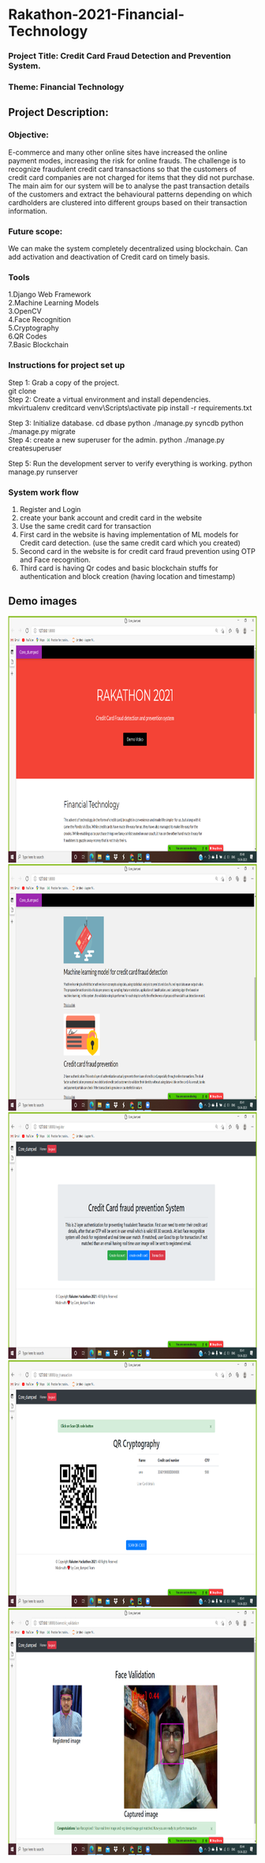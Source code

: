 # Rakathon-2021-Financial-Technology

### Project Title: Credit Card Fraud Detection and Prevention System.

### Theme: Financial Technology

## Project Description:

### Objective:

E-commerce and many other online sites have increased the online 
payment modes, increasing the risk for online frauds.
The challenge is to recognize fraudulent credit card transactions so 
that the customers of credit card companies are not charged for items 
that they did not purchase.
The main aim for our system will be to analyse the past transaction 
details of the customers and extract the behavioural patterns
depending on which cardholders are clustered into different groups 
based on their transaction information.

### Future scope:

We can make the system completely decentralized using blockchain.
Can add activation and deactivation of Credit card on timely basis.

### Tools

1.Django Web Framework<br>
2.Machine Learning Models<br>
3.OpenCV<br>
4.Face Recognition<br>
5.Cryptography<br>
6.QR Codes<br>
7.Basic Blockchain

### Instructions for project set up

Step 1: Grab a copy of the project. <br>
 git clone <br>
Step 2: Create a virtual environment and install dependencies. <br>
      mkvirtualenv creditcard
      venv\Scripts\activate
      pip install -r requirements.txt<br>
      
Step 3: Initialize database.
 cd dbase
 python ./manage.py syncdb
 python ./manage.py migrate
 <br>
Step 4: create a new superuser for the admin.
python ./manage.py createsuperuser<br>

Step 5: Run the development server to verify everything 
is working.
 python manage.py runserver
 
 ### System work flow
 
 1. Register and Login <br>
 2. create your bank account and credit card in the website <br>
 3. Use the same credit card for transaction<br>
 4. First card in the website is having implementation of ML models for Credit card detection. (use the same credit card which you created)<br>
 5. Second card in the website is for credit card fraud prevention using OTP and Face recognition.<br>
 6. Third card is having Qr codes and basic blockchain stuffs for authentication and block creation (having location and timestamp)

## Demo images
<p align="center">
<img src ="https://github.com/HarshitDolu/Rakathon-2021-Financial-Technology/blob/main/demo%20images/1.png" height="500"/><br>
<img src ="https://github.com/HarshitDolu/Rakathon-2021-Financial-Technology/blob/main/demo%20images/2.png" height="500"/><br>
<img src ="https://github.com/HarshitDolu/Rakathon-2021-Financial-Technology/blob/main/demo%20images/3.png" height="500"/><br>
<img src ="https://github.com/HarshitDolu/Rakathon-2021-Financial-Technology/blob/main/demo%20images/4.png" height="500"/><br>
<img src ="https://github.com/HarshitDolu/Rakathon-2021-Financial-Technology/blob/main/demo%20images/5.png" height="500"/>
                                                                                                                        </p>







